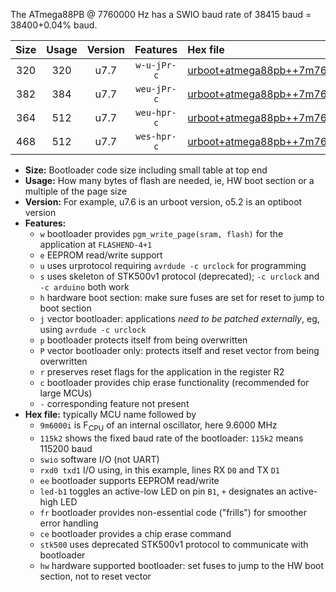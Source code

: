 The ATmega88PB @ 7760000 Hz has a SWIO baud rate of 38415 baud = 38400+0.04% baud.

|Size|Usage|Version|Features|Hex file|
|:-:|:-:|:-:|:-:|:--|
|320|320|u7.7|`w-u-jPr-c`|[urboot+atmega88pb++7m7600i+++38k4_swio_rxd0_txd1_led+b5_fr_ce.hex](https://raw.githubusercontent.com/stefanrueger/urboot.hex/main/cores/minicore/atmega88pb/internal_oscillator/fint++7m7600_Hz/br+++38k4_bps/urboot+atmega88pb++7m7600i+++38k4_swio_rxd0_txd1_led+b5_fr_ce.hex)|
|382|384|u7.7|`weu-jPr-c`|[urboot+atmega88pb++7m7600i+++38k4_swio_rxd0_txd1_ee_led+b5_fr_ce.hex](https://raw.githubusercontent.com/stefanrueger/urboot.hex/main/cores/minicore/atmega88pb/internal_oscillator/fint++7m7600_Hz/br+++38k4_bps/urboot+atmega88pb++7m7600i+++38k4_swio_rxd0_txd1_ee_led+b5_fr_ce.hex)|
|364|512|u7.7|`weu-hpr-c`|[urboot+atmega88pb++7m7600i+++38k4_swio_rxd0_txd1_ee_led+b5_fr_ce_hw.hex](https://raw.githubusercontent.com/stefanrueger/urboot.hex/main/cores/minicore/atmega88pb/internal_oscillator/fint++7m7600_Hz/br+++38k4_bps/urboot+atmega88pb++7m7600i+++38k4_swio_rxd0_txd1_ee_led+b5_fr_ce_hw.hex)|
|468|512|u7.7|`wes-hpr-c`|[urboot+atmega88pb++7m7600i+++38k4_swio_rxd0_txd1_ee_led+b5_fr_ce_stk500_hw.hex](https://raw.githubusercontent.com/stefanrueger/urboot.hex/main/cores/minicore/atmega88pb/internal_oscillator/fint++7m7600_Hz/br+++38k4_bps/urboot+atmega88pb++7m7600i+++38k4_swio_rxd0_txd1_ee_led+b5_fr_ce_stk500_hw.hex)|

- **Size:** Bootloader code size including small table at top end
- **Usage:** How many bytes of flash are needed, ie, HW boot section or a multiple of the page size
- **Version:** For example, u7.6 is an urboot version, o5.2 is an optiboot version
- **Features:**
  + `w` bootloader provides `pgm_write_page(sram, flash)` for the application at `FLASHEND-4+1`
  + `e` EEPROM read/write support
  + `u` uses urprotocol requiring `avrdude -c urclock` for programming
  + `s` uses skeleton of STK500v1 protocol (deprecated); `-c urclock` and `-c arduino` both work
  + `h` hardware boot section: make sure fuses are set for reset to jump to boot section
  + `j` vector bootloader: applications *need to be patched externally*, eg, using `avrdude -c urclock`
  + `p` bootloader protects itself from being overwritten
  + `P` vector bootloader only: protects itself and reset vector from being overwritten
  + `r` preserves reset flags for the application in the register R2
  + `c` bootloader provides chip erase functionality (recommended for large MCUs)
  + `-` corresponding feature not present
- **Hex file:** typically MCU name followed by
  + `9m6000i` is F<sub>CPU</sub> of an internal oscillator, here 9.6000 MHz
  + `115k2` shows the fixed baud rate of the bootloader: `115k2` means 115200 baud
  + `swio` software I/O (not UART)
  + `rxd0 txd1` I/O using, in this example, lines RX `D0` and TX `D1`
  + `ee` bootloader supports EEPROM read/write
  + `led-b1` toggles an active-low LED on pin `B1`, `+` designates an active-high LED
  + `fr` bootloader provides non-essential code ("frills") for smoother error handling
  + `ce` bootloader provides a chip erase command
  + `stk500` uses deprecated STK500v1 protocol to communicate with bootloader
  + `hw` hardware supported bootloader: set fuses to jump to the HW boot section, not to reset vector
